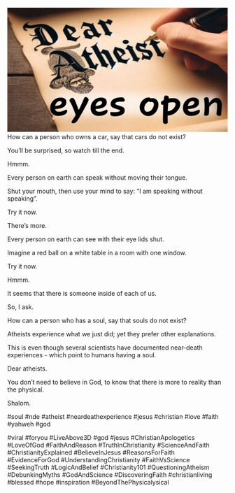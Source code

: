 ![Video cover image](../cover.jpg "cover photo")
How can a person who owns a car, say that cars do not exist?

You’ll be surprised, so watch till the end.

Hmmm.

Every person on earth can speak without moving their tongue.

Shut your mouth, then use your mind to say: “I am speaking without speaking”.

Try it now.

There’s more.

Every person on earth can see with their eye lids shut.

Imagine a red ball on a white table in a room with one window.

Try it now.

Hmmm.

It seems that there is someone inside of each of us.

So, I ask.

How can a person who has a soul, say that souls do not exist?

Atheists experience what we just did; yet they prefer other explanations.

This is even though several scientists have documented near-death experiences - which point to humans having a soul.

Dear atheists.

You don’t need to believe in God, to know that there is more to reality than the physical.

Shalom.

#soul #nde #atheist #neardeathexperience #jesus #christian #love #faith #yahweh #god 

#viral #foryou #LiveAbove3D #god #jesus #ChristianApologetics #LoveOfGod #FaithAndReason #TruthInChristianity #ScienceAndFaith #ChristianityExplained #BelieveInJesus #ReasonsForFaith #EvidenceForGod #UnderstandingChristianity #FaithVsScience #SeekingTruth #LogicAndBelief #Christianity101 #QuestioningAtheism #DebunkingMyths #GodAndScience #DiscoveringFaith #christianliving #blessed #hope #inspiration #BeyondThePhysicalysical
